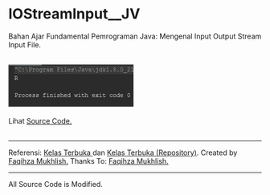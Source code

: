 # IOStreamInput__JV

Bahan Ajar Fundamental Pemrograman Java: Mengenal Input Output Stream Input File. <br><br>

<img src="https://github.com/RizkyKhapidsyah/IOStreamInput__JV/blob/master/rslts/001.PNG"><br><br>
Lihat <a href="https://github.com/RizkyKhapidsyah/IOStreamInput__JV/blob/master/src/com/rk/iosif/Main.java">Source Code.</a><br><br>

-----
Referensi: <a href="https://www.youtube.com/user/faqihzamukhlish"> Kelas Terbuka </a> dan <a href="https://github.com/kelasterbuka"> Kelas Terbuka (Repository)</a>. Created by <a href="https://github.com/faqihza">Faqihza Mukhlish.</a> Thanks To: <a href="https://www.youtube.com/channel/UCRGHjysoCemh4y7tCJQs30w/about">Faqihza Mukhlish.</a><br>

-----
All Source Code is Modified.
